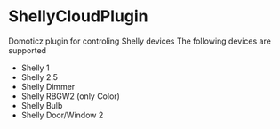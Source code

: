 # ShellyCloudPlugin
Domoticz plugin for controling Shelly devices
The following devices are supported
- Shelly 1
- Shelly 2.5
- Shelly Dimmer
- Shelly RBGW2 (only Color)
- Shelly Bulb
- Shelly Door/Window 2
